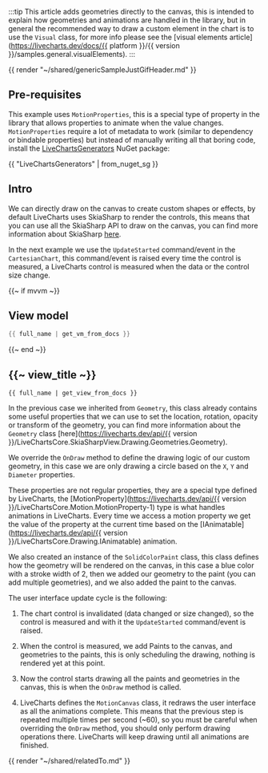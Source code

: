 :::tip
This article adds geometries directly to the canvas, this is intended to explain how geometries and animations
are handled in the library, but in general the recommended way to draw a custom element in the chart is to use the 
`Visual` class, for more info please see the [visual elements article](https://livecharts.dev/docs/{{ platform }}/{{ version }}/samples.general.visualElements).
:::

{{ render "~/shared/genericSampleJustGifHeader.md" }}

## Pre-requisites

This example uses `MotionProperties`, this is a special type of property in the library that allows properties to animate
when the value changes. `MotionProperties` require a lot of metadata to work (similar to dependency or bindable properties)
but instead of manually writing all that boring code, install the [LiveChartsGenerators](https://www.nuget.org/packages/LiveChartsGenerators) NuGet package:

{{ "LiveChartsGenerators" | from_nuget_sg }}

## Intro

We can directly draw on the canvas to create custom shapes or effects, by default LiveCharts uses SkiaSharp
to render the controls, this means that you can use all the SkiaSharp API to draw on the canvas, you can find
more information about SkiaSharp [here](https://learn.microsoft.com/en-us/xamarin/xamarin-forms/user-interface/graphics/skiasharp/basics/).

In the next example we use the `UpdateStarted` command/event in the `CartesianChart`, this command/event is raised every time
the control is measured, a LiveCharts control is measured when the data or the control size change.

{{~ if mvvm ~}}
## View model

```csharp
{{ full_name | get_vm_from_docs }}
```
{{~ end ~}}

## {{~ view_title ~}}

```
{{ full_name | get_view_from_docs }}
```

In the previous case we inherited from `Geometry`, this class already contains some useful properties that we
can use to set the location, rotation, opacity or transform of the geometry, you can find more information about
the `Geometry` class [here](https://livecharts.dev/api/{{ version }}/LiveChartsCore.SkiaSharpView.Drawing.Geometries.Geometry).

We override the `OnDraw` method to define the drawing logic of our custom geometry, in this case we are only drawing a circle
based on the `X`, `Y` and `Diameter` properties.

These properties are not regular properties, they are a special type defined by LiveCharts, the
[MotionProperty<T>](https://livecharts.dev/api/{{ version }}/LiveChartsCore.Motion.MotionProperty-1) type is what handles animations
in LiveCharts. Every time we access a motion property we get the value of the property at the current time based on the
[IAnimatable](https://livecharts.dev/api/{{ version }}/LiveChartsCore.Drawing.IAnimatable) animation.

We also created an instance of the `SolidColorPaint` class, this class defines how the geometry will be rendered on the canvas,
in this case a blue color with a stroke width of 2, then we added our geometry to the paint (you can add multiple geometries),
and we also added the paint to the canvas.

The user interface update cycle is the following:

1. The chart control is invalidated (data changed or size changed), so the control is measured and with it the `UpdateStarted`
command/event is raised.

2. When the control is measured, we add Paints to the canvas, and geometries to the paints, this is only scheduling the drawing,
nothing is rendered yet at this point.

3. Now the control starts drawing all the paints and geometries in the canvas, this is when the `OnDraw` method is called.

4. LiveCharts defines the `MotionCanvas` class, it redraws the user interface as all the animations complete. This means that the
previous step is repeated multiple times per second (~60), so you must be careful when overriding the `OnDraw` method, you should only
perform drawing operations there. LiveCharts will keep drawing until all animations are finished.

{{ render "~/shared/relatedTo.md" }}

